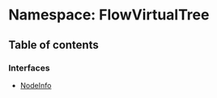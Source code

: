 # Namespace: FlowVirtualTree

## Table of contents

### Interfaces

* [NodeInfo](/en/auto-docs/editor/interfaces/FlowVirtualTree.NodeInfo.md)
